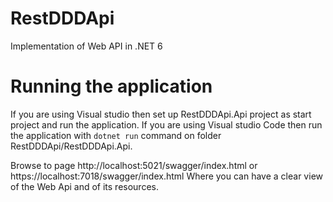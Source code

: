 # RestDDDApi

Implementation of Web API in .NET 6

# Running the application

If you are using Visual studio then set up RestDDDApi.Api project as start project and run the application.
If you are using Visual studio Code then run the application with `dotnet run` command on folder RestDDDApi/RestDDDApi.Api.

Browse to page http://localhost:5021/swagger/index.html or https://localhost:7018/swagger/index.html
Where you can have a clear view of the Web Api and of its resources.
